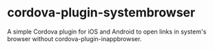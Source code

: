 cordova-plugin-systembrowser
======

A simple Cordova plugin for iOS and Android to open links in system's browser without cordova-plugin-inappbrowser.

